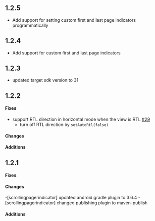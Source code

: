 ## 1.2.5
- Add support for setting custom first and last page indicators programmatically

## 1.2.4
- Add support for custom first and last page indicators

## 1.2.3
- updated target sdk version to 31

## 1.2.2

#### Fixes
- support RTL direction in horizontal mode when the view is RTL [#29](https://github.com/Tinkoff/ScrollingPagerIndicator/issues/29)
  - turn off RTL direction by `setAutoRtl(false)`

#### Changes
#### Additions

## 1.2.1

#### Fixes
#### Changes
-[scrollingpagerindicator] updated android gradle plugin to 3.6.4
-[scrollingpagerindicator] changed publishing plugin to maven-publish
#### Additions
